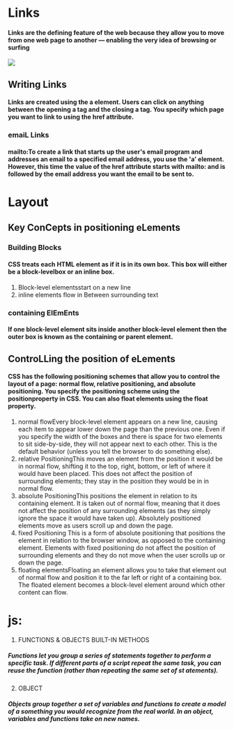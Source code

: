 # Links
#### Links are the defining feature of the web because they allow you to move from one web page to another — enabling the very idea of browsing or surfing
![](https://th.bing.com/th/id/OIP.xbnlewO92K45CPM_22336wHaCt?w=349&h=128&c=7&o=5&pid=1.7)
## Writing Links
#### Links are created using the a element. Users can click on anything between the opening a tag and the closing a tag. You specify which page you want to link to using the href attribute.
### emaiL Links
#### mailto:To create a link that starts up the user's email program and addresses an email to a specified email address, you use the 'a' element. However, this time the value of the href attribute starts with mailto: and is followed by the email address you want the email to be sent to.
# Layout
## Key ConCepts in positioning eLements
### Building Blocks
#### CSS treats each HTML element as if it is in its own box. This box will either be a block-levelbox or an inline box.
1. Block-level elementsstart on a new line
2. inline elements flow in Between surrounding text
### containing ElEmEnts
#### If one block-level element sits inside another block-level element then the outer box is known as the containing or parent element.
## ControLLing the position of eLements
#### CSS has the following positioning schemes that allow you to control the layout of a page: normal flow, relative positioning, and absolute positioning. You specify the positioning scheme using the positionproperty in CSS. You can also float elements using the float property.
1. normal flowEvery block-level element appears on a new line, causing each item to appear lower down the page than the previous one. Even if you specify the width of the boxes and there is space for two elements to sit side-by-side, they will not appear next to each other. This is the default behavior (unless you tell the browser to do something else).
2. relative PositioningThis moves an element from the position it would be in normal flow, shifting it to the top, right, bottom, or left of where it would have been placed. This does not affect the position of surrounding elements; they stay in the position they would be in in normal flow.
3. absolute PositioningThis positions the element in relation to its containing element. It is taken out of normal flow, meaning that it does not affect the position of any surrounding elements (as they simply ignore the space it would have taken up). Absolutely positioned elements move as users scroll up and down the page.
4. fixed Positioning This is a form of absolute positioning that positions the element in relation to the browser window, as opposed to the containing element. Elements with fixed positioning do not affect the position of surrounding elements and they do not move when the user scrolls up or down the page.
5. floating elementsFloating an element allows you to take that element out of normal flow and position it to the far left or right of a containing box. The floated element becomes a block-level element around which other content can flow.

# js:
1. FUNCTIONS & OBJECTS BUILT-IN METHODS 
##### Functions let you group a series of statements together to perform a specific task. If different parts of a script repeat the same task, you can reuse the function (rather than repeating the same set of st atements).
2. OBJECT
##### Objects group together a set of variables and functions to create a model of a something you would recognize from the real world. In an object, variables and functions take on new names.

